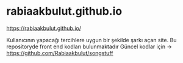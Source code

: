 # rabiaakbulut.github.io
https://rabiaakbulut.github.io/

Kullanıcının yapacağı tercihlere uygun bir şekilde şarkı açan site. Bu repositoryde front end kodları bulunmaktadır
Güncel kodlar için -> https://github.com/Rabiaakbulut/songstuff 
